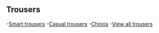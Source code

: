 ## Trousers

-[Smart trousers](/trousers?type=smart-trousers)
-[Casual trousers](/trousers?type=casual-trousers)
-[Chinos](/trousers?type=chinos)
-[View all trousers](/trousers)
